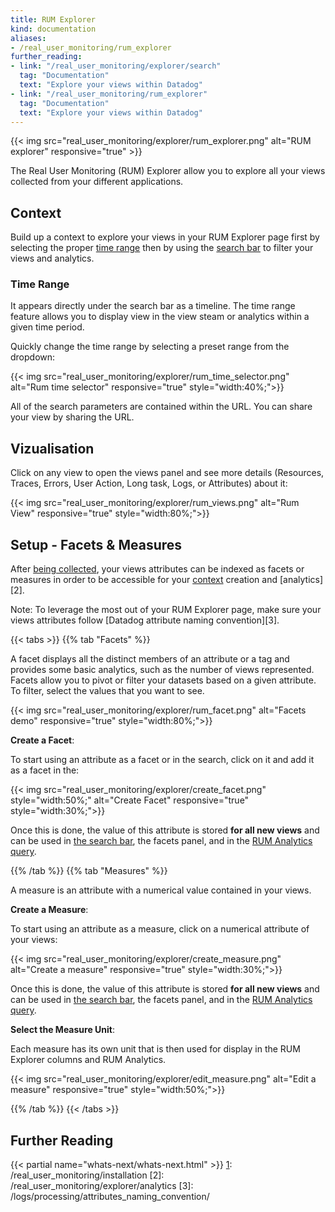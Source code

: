 ```yaml
---
title: RUM Explorer
kind: documentation
aliases:
- /real_user_monitoring/rum_explorer
further_reading:
- link: "/real_user_monitoring/explorer/search"
  tag: "Documentation"
  text: "Explore your views within Datadog"
- link: "/real_user_monitoring/rum_explorer"
  tag: "Documentation"
  text: "Explore your views within Datadog"
---
```


{{< img src="real_user_monitoring/explorer/rum_explorer.png" alt="RUM explorer" responsive="true" >}}

The Real User Monitoring (RUM) Explorer allow you to explore all your views collected from your different applications.

## Context

Build up a context to explore your views in your RUM Explorer page first by selecting the proper [time range](#time-range) then by using the [search bar](#search-syntax) to filter your views and analytics.

### Time Range

It appears directly under the search bar as a timeline. The time range feature allows you to display view in the view steam or analytics within a given time period.

Quickly change the time range by selecting a preset range from the dropdown:

{{< img src="real_user_monitoring/explorer/rum_time_selector.png" alt="Rum time selector" responsive="true" style="width:40%;">}}

All of the search parameters are contained within the URL. You can share your view by sharing the URL.

## Vizualisation

Click on any view to open the views panel and see more details (Resources, Traces, Errors, User Action, Long task, Logs, or Attributes) about it:

{{< img src="real_user_monitoring/explorer/rum_views.png" alt="Rum View" responsive="true" style="width:80%;">}}

## Setup - Facets & Measures

After [being collected][1], your views attributes can be indexed as facets or measures in order to be accessible for your [context](#context) creation and [analytics][2].

Note: To leverage the most out of your RUM Explorer page, make sure your views attributes follow [Datadog attribute naming convention][3].

{{< tabs >}}
{{% tab "Facets" %}}

A facet displays all the distinct members of an attribute or a tag and provides some basic analytics, such as the number of views represented. Facets allow you to pivot or filter your datasets based on a given attribute. To filter, select the values that you want to see.

{{< img src="real_user_monitoring/explorer/rum_facet.png" alt="Facets demo" responsive="true" style="width:80%;">}}

**Create a Facet**:

To start using an attribute as a facet or in the search, click on it and add it as a facet in the:

{{< img src="real_user_monitoring/explorer/create_facet.png" style="width:50%;" alt="Create Facet" responsive="true" style="width:30%;">}}

Once this is done, the value of this attribute is stored **for all new views** and can be used in [the search bar](#search), the facets panel, and in the [RUM Analytics query][1].

[1]: /real_user_monitoring/rum_analytics
{{% /tab %}}
{{% tab "Measures" %}}

A measure is an attribute with a numerical value contained in your views.

**Create a Measure**:

To start using an attribute as a measure, click on a numerical attribute of your views:

{{< img src="real_user_monitoring/explorer/create_measure.png" alt="Create a measure" responsive="true" style="width:30%;">}}

Once this is done, the value of this attribute is stored **for all new views** and can be used in [the search bar](#search), the facets panel, and in the [RUM Analytics query][1].

**Select the Measure Unit**:

Each measure has its own unit that is then used for display in the RUM Explorer columns and RUM Analytics.

{{< img src="real_user_monitoring/explorer/edit_measure.png" alt="Edit a measure" responsive="true" style="width:50%;">}}

[1]: /real_user_monitoring/rum_analytics
{{% /tab %}}
{{< /tabs >}}

## Further Reading

{{< partial name="whats-next/whats-next.html" >}}
[1]: /real_user_monitoring/installation
[2]: /real_user_monitoring/explorer/analytics
[3]: /logs/processing/attributes_naming_convention/
